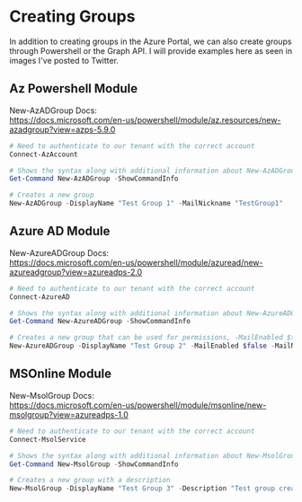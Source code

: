 # Creating Groups

In addition to creating groups in the Azure Portal, we can also create groups through Powershell or the Graph API. I will provide examples here as seen in images I've posted to Twitter.

## Az Powershell Module

New-AzADGroup Docs:  
<https://docs.microsoft.com/en-us/powershell/module/az.resources/new-azadgroup?view=azps-5.9.0>

````Powershell
# Need to authenticate to our tenant with the correct account
Connect-AzAccount

# Shows the syntax along with additional information about New-AzADGroup
Get-Command New-AzADGroup -ShowCommandInfo

# Creates a new group
New-AzADGroup -DisplayName "Test Group 1" -MailNickname "TestGroup1"
````

## Azure AD Module

New-AzureADGroup Docs:  
<https://docs.microsoft.com/en-us/powershell/module/azuread/new-azureadgroup?view=azureadps-2.0>

````Powershell
# Need to authenticate to our tenant with the correct account
Connect-AzureAD

# Shows the syntax along with additional information about New-AzureADGroup
Get-Command New-AzureADGroup -ShowCommandInfo

# Creates a new group that can be used for permissions, -MailEnabled $true not available yet
New-AzureADGroup -DisplayName "Test Group 2" -MailEnabled $false -MailNickname "TestGroup2" -SecurityEnabled $true
````

## MSOnline Module

New-MsolGroup Docs:  
<https://docs.microsoft.com/en-us/powershell/module/msonline/new-msolgroup?view=azureadps-1.0>

````Powershell
# Need to authenticate to our tenant with the correct account
Connect-MsolService

# Shows the syntax along with additional information about New-MsolGroup
Get-Command New-MsolGroup -ShowCommandInfo

# Creates a new group with a description
New-MsolGroup -DisplayName "Test Group 3" -Description "Test group created with the MSOnline module"
````
